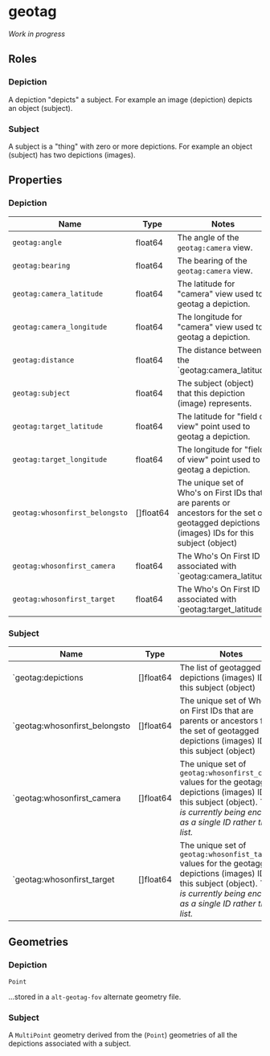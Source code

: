# geotag

_Work in progress_

## Roles

### Depiction

A depiction "depicts" a subject. For example an image (depiction) depicts an object (subject).

### Subject

A subject is a "thing" with zero or more depictions. For example an object (subject) has two depictions (images).

## Properties

### Depiction

| Name | Type | Notes |
| --- | --- | --- |
| `geotag:angle` | float64 | The angle of the `geotag:camera` view. |
| `geotag:bearing` | float64 | The bearing of the `geotag:camera` view. |
| `geotag:camera_latitude` | float64 | The latitude for "camera" view used to geotag a depiction. |
| `geotag:camera_longitude` | float64 | The longitude for "camera" view used to geotag a depiction. |
| `geotag:distance` | float64 | The distance between the `geotag:camera_latitude|longitude` and `geotag:target_latitude|longitude` values. |
| `geotag:subject` | float64 | The subject (object) that this depiction (image) represents. |
| `geotag:target_latitude` | float64 | The latitude for "field of view" point used to geotag a depiction. |
| `geotag:target_longitude` | float64 | The longitude for "field of view" point used to geotag a depiction. |
| `geotag:whosonfirst_belongsto` | []float64 | The unique set of Who's on First IDs that are parents or ancestors for the set of geotagged depictions (images) IDs for this subject (object) |
| `geotag:whosonfirst_camera` | float64 | The Who's On First ID associated with `geotag:camera_latitude|longitude` (point-in-polygon) |
| `geotag:whosonfirst_target` | float64 | The Who's On First ID associated with `geotag:target_latitude|longitude` (point-in-polygon) |

### Subject

| Name | Type | Notes |
| --- | --- | --- |
| `geotag:depictions | []float64 | The list of geotagged depictions (images) IDs for this subject (object) |
| `geotag:whosonfirst_belongsto | []float64 | The unique set of Who's on First IDs that are parents or ancestors for the set of geotagged depictions (images) IDs for this subject (object) |
| `geotag:whosonfirst_camera | []float64 | The unique set of `geotag:whosonfirst_camera` values for the geotagged depictions (images) IDs for this subject (object). _This is currently being encoded as a single ID rather than a list._ |
| `geotag:whosonfirst_target | []float64 | The unique set of `geotag:whosonfist_target` values for the geotagged depictions (images) IDs for this subject (object). _This is currently being encoded as a single ID rather than a list._ |

## Geometries

### Depiction

`Point`

...stored in a `alt-geotag-fov` alternate geometry file.

### Subject

A `MultiPoint` geometry derived from the (`Point`) geometries of all the depictions associated with a subject.
